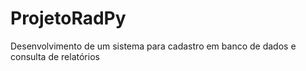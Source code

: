 # ProjetoRadPy
Desenvolvimento de um sistema para cadastro em banco de dados e consulta de relatórios
